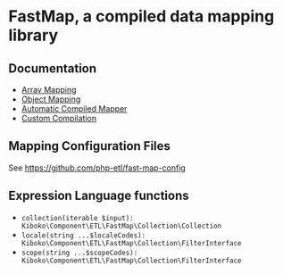 FastMap, a compiled data mapping library
===

Documentation
---

* [Array Mapping](docs/array-mapping.md)
* [Object Mapping](docs/object-mapping.md)
* [Automatic Compiled Mapper](docs/compiled-mapper.md)
* [Custom Compilation](docs/compilation.md)

Mapping Configuration Files
---

See https://github.com/php-etl/fast-map-config

Expression Language functions
---

* `collection(iterable $input): Kiboko\Component\ETL\FastMap\Collection\Collection`
* `locale(string ...$localeCodes): Kiboko\Component\ETL\FastMap\Collection\FilterInterface`
* `scope(string ...$scopeCodes): Kiboko\Component\ETL\FastMap\Collection\FilterInterface`
